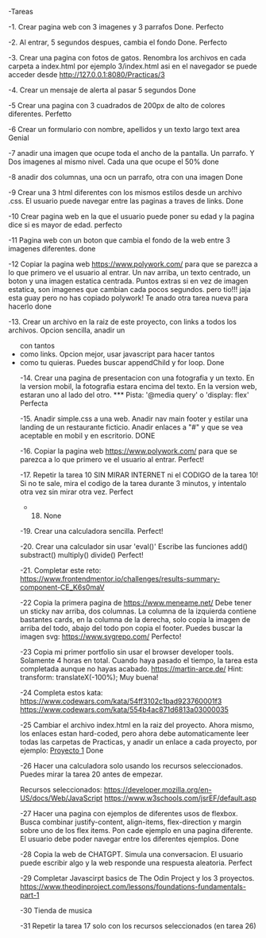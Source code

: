 -Tareas

-1. Crear pagina web con 3 imagenes y 3 parrafos
Done. Perfecto

-2. Al entrar, 5 segundos despues, cambia el fondo
Done. Perfecto

-3. Crear una pagina con fotos de gatos.
Renombra los archivos en cada carpeta a index.html
por ejemplo 3/index.html asi en el navegador se puede acceder desde http://127.0.0.1:8080/Practicas/3

-4. Crear un mensaje de alerta al pasar 5 segundos
Done

-5 Crear una pagina con 3 cuadrados de 200px de alto de colores diferentes. 
Perfetto

-6 Crear un formulario con nombre, apellidos y un texto largo text area
Genial

-7 anadir una imagen que ocupe toda el ancho de la pantalla. Un parrafo. Y Dos imagenes al mismo nivel. Cada una que ocupe el 50%
done

-8 anadir dos columnas, una ocn un parrafo, otra con una imagen
Done

-9 Crear una 3 html diferentes con los mismos estilos desde un archivo .css. El usuario puede navegar entre las paginas a traves de links.
Done

-10 Crear pagina web en la que el usuario puede poner su edad y la pagina dice si es mayor de edad.
perfecto

-11 Pagina web con un boton que cambia el fondo de la web entre 3 imagenes diferentes.
done

-12 Copiar la pagina web https://www.polywork.com/ para que se parezca a lo que primero ve el usuario al entrar. Un nav arriba,  un texto centrado, un boton y una imagen estatica centrada. Puntos extras si en vez de imagen estatica, son imagenes que cambian cada pocos segundos.
pero tio!!! jaja esta guay pero no has copiado polywork! Te anado otra tarea nueva para hacerlo
done

-13. Crear un archivo en la raiz de este proyecto, con links a todos los archivos. Opcion sencilla, anadir un <ul> con tantos <li> como links. Opcion mejor, usar javascript para hacer tantos <li> como tu quieras. Puedes buscar appendChild y for loop.
Done

-14. Crear una pagina de presentacion con una fotografia y un texto. En la version mobil, la fotografia estara encima del texto. En la version web, estaran uno al lado del otro. *** Pista: '@media query'  o 'display: flex'
Perfecta

-15. Anadir simple.css a una web. Anadir nav main footer y estilar una landing de un restaurante ficticio. Anadir enlaces a "#" y que se vea aceptable en mobil y en escritorio. 
DONE

-16. Copiar la pagina web https://www.polywork.com/ para que se parezca a lo que primero ve el usuario al entrar. 
Perfect!

-17. Repetir la tarea 10 SIN MIRAR INTERNET ni el CODIGO de la tarea 10! Si no te sale, mira el codigo de la tarea durante 3 minutos, y intentalo otra vez sin mirar otra vez.
Perfect

- 18. None

-19. Crear una calculadora sencilla.
Perfect!

-20. Crear una calculador sin usar 'eval()' Escribe las funciones add() substract() multiply() divide()
Perfect!

-21. Completar este reto: https://www.frontendmentor.io/challenges/results-summary-component-CE_K6s0maV

-22 Copia la primera pagina de https://www.meneame.net/ Debe tener un sticky nav arriba, dos columnas. La columna de la izquierda contiene bastantes cards, en la columna de la derecha, solo copia la imagen de arriba del todo, abajo del todo pon copia el footer.
Puedes buscar la imagen svg: 
https://www.svgrepo.com/
Perfecto!

-23 Copia mi primer portfolio sin usar el browser developer tools. Solamente 4 horas en total. Cuando haya pasado el tiempo, la tarea esta completada aunque no hayas acabado.
https://martin-arce.de/ 
Hint:
    transform: translateX(-100%);
Muy buena!


-24 Completa estos kata:
https://www.codewars.com/kata/54ff3102c1bad923760001f3
https://www.codewars.com/kata/554b4ac871d6813a03000035


-25 Cambiar el archivo index.html en la raiz del proyecto. Ahora mismo, los enlaces estan hard-coded, pero ahora debe automaticamente leer todas las carpetas de Practicas, y anadir un enlace a cada proyecto, por ejemplo: <a href="/Practicas/1">Proyecto 1</a>
Done

-26 Hacer una calculadora solo usando los recursos seleccionados. Puedes mirar la tarea 20 antes de empezar. 

Recursos seleccionados:
https://developer.mozilla.org/en-US/docs/Web/JavaScript
https://www.w3schools.com/jsrEF/default.asp
 
-27 Hacer una pagina con ejemplos de diferentes usos de flexbox. Busca combinar justify-content, align-items, flex-direction y margin sobre uno de los flex items. Pon cade ejemplo en una pagina diferente. El usuario debe poder navegar entre los diferentes ejemplos.
Done

-28 Copia la web de CHATGPT. Simula una conversacion. El usuario puede escribir algo y la web responde una respuesta aleatoria.
Perfect

-29 Completar Javascirpt basics de The Odin Project y los 3 proyectos.
https://www.theodinproject.com/lessons/foundations-fundamentals-part-1 

-30 Tienda de musica

-31 Repetir la tarea 17 solo con los recursos seleccionados (en tarea 26)
